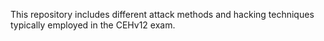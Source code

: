 This repository includes different attack methods and hacking techniques typically employed in the CEHv12 exam.
